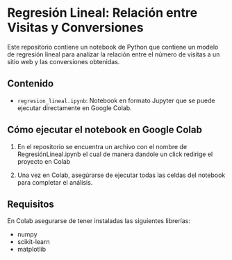 # Regresión Lineal: Relación entre Visitas y Conversiones

Este repositorio contiene un notebook de Python que contiene un modelo de regresión lineal para analizar la relación entre el número de visitas a un sitio web y las conversiones obtenidas.

## Contenido
- `regresion_lineal.ipynb`: Notebook en formato Jupyter que se puede ejecutar directamente en Google Colab.

## Cómo ejecutar el notebook en Google Colab

1. En el repositorio se encuentra un archivo con el nombre de RegresiónLineal.ipynb el cual de manera dandole un click redirige el proyecto en Colab

2. Una vez en Colab, asegúrarse de ejecutar todas las celdas del notebook para completar el análisis.

## Requisitos
En Colab asegurarse de tener instaladas las siguientes librerías:
- numpy
- scikit-learn
- matplotlib



